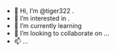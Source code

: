 - 👋 Hi, I’m @tiger322 .
- 👀 I’m interested in .
- 🌱 I’m currently learning 
- 💞️ I’m looking to collaborate on ...
- 📫 ...
<!---
tiger322/tiger322 is a ✨ special ✨ repository because its `README.md` (this file) appears on your GitHub profile.
You can click the Preview link to take a look at your changes.
--->

